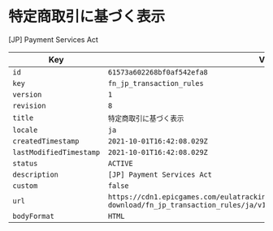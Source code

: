 # 特定商取引に基づく表示

[JP] Payment Services Act

| Key | Value |
| --- | ----- |
| `id` | `61573a602268bf0af542efa8` |
| `key` | `fn_jp_transaction_rules` |
| `version` | `1` |
| `revision` | `8` |
| `title` | `特定商取引に基づく表示` |
| `locale` | `ja` |
| `createdTimestamp` | `2021-10-01T16:42:08.029Z` |
| `lastModifiedTimestamp` | `2021-10-01T16:42:08.029Z` |
| `status` | `ACTIVE` |
| `description` | `[JP] Payment Services Act` |
| `custom` | `false` |
| `url` | `https://cdn1.epicgames.com/eulatracking-download/fn_jp_transaction_rules/ja/v1/r8/f2bbcac2233eb1458636a7e7dbcd9354.pdf` |
| `bodyFormat` | `HTML` |
